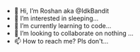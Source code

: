 - 👋 Hi, I’m Roshan aka @IdkBandit
- 👀 I’m interested in sleeping...
- 🌱 I’m currently learning to code...
- 💞️ I’m looking to collaborate on nothing ...
- 📫 How to reach me? Pls don't...

<!---
IdkBandit/IdkBandit is a ✨ special ✨ repository because its `README.md` (this file) appears on your GitHub profile.
You can click the Preview link to take a look at your changes.
--->
